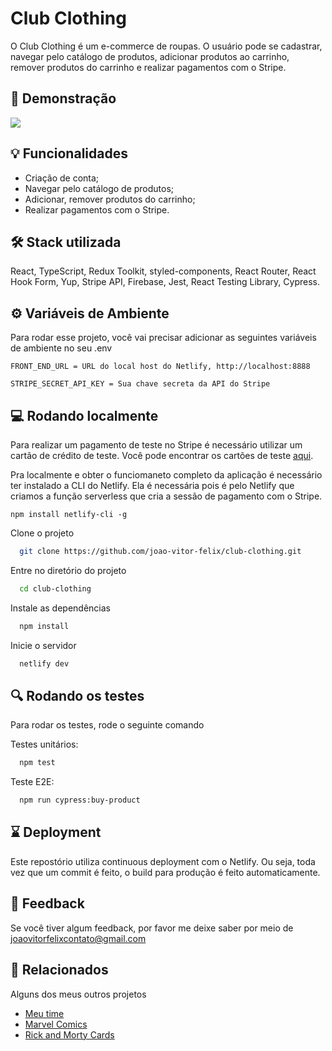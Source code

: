# Club Clothing

O Club Clothing é um e-commerce de roupas. O usuário pode se cadastrar, navegar pelo catálogo de produtos, adicionar produtos ao carrinho, remover produtos do carrinho e realizar pagamentos com o Stripe.

## 🎥 Demonstração

<img 
    src="https://imgur.com/Tj5jCYp.gif"
  />

## 💡 Funcionalidades

- Criação de conta;
- Navegar pelo catálogo de produtos;
- Adicionar, remover produtos do carrinho;
- Realizar pagamentos com o Stripe.

## 🛠️ Stack utilizada

React, TypeScript, Redux Toolkit, styled-components, React Router, React Hook Form, Yup, Stripe API, Firebase, Jest, React Testing Library, Cypress.

## ⚙️ Variáveis de Ambiente

Para rodar esse projeto, você vai precisar adicionar as seguintes variáveis de ambiente no seu .env

```
FRONT_END_URL = URL do local host do Netlify, http://localhost:8888
```

```
STRIPE_SECRET_API_KEY = Sua chave secreta da API do Stripe
```

## 💻 Rodando localmente

Para realizar um pagamento de teste no Stripe é necessário utilizar um cartão de crédito de teste. Você pode encontrar os cartões de teste [aqui](https://stripe.com/docs/testing#cards).

Pra localmente e obter o funciomaneto completo da aplicação é necessário ter instalado a CLI do Netlify. Ela é necessária pois é pelo Netlify que criamos a função serverless que cria a sessão de pagamento com o Stripe.

```
npm install netlify-cli -g
```

Clone o projeto

```bash
  git clone https://github.com/joao-vitor-felix/club-clothing.git
```

Entre no diretório do projeto

```bash
  cd club-clothing
```

Instale as dependências

```bash
  npm install
```

Inicie o servidor

```bash
  netlify dev
```

## 🔍 Rodando os testes

Para rodar os testes, rode o seguinte comando

Testes unitários:

```bash
  npm test
```

Teste E2E:

```bash
  npm run cypress:buy-product
```

## ⌛ Deployment

Este repostório utiliza continuous deployment com o Netlify. Ou seja, toda vez que um commit é feito, o build para produção é feito automaticamente.

## 🚀 Feedback

Se você tiver algum feedback, por favor me deixe saber por meio de joaovitorfelixcontato@gmail.com

## 👀 Relacionados

Alguns dos meus outros projetos

- [Meu time](https://github.com/joao-vitor-felix/meu-time)
- [Marvel Comics](https://github.com/joao-vitor-felix/marvel-comics)
- [Rick and Morty Cards](https://github.com/Rookie-Devs/rick-morty-cards)

